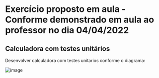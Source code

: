# Exercício proposto em aula - Conforme demonstrado em aula ao professor no dia 04/04/2022

## Calculadora com testes unitários

Desenvolver calculadora com testes unitarios conforme o diagrama:





![image](https://user-images.githubusercontent.com/46110259/161443850-3ac48468-8a3f-4cb5-a058-10ae8adb393a.png)
